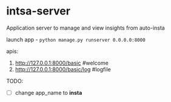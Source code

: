 # intsa-server
Application server to manage and view insights from auto-insta

launch app - `python manage.py runserver 0.0.0.0:8000`

apis:

1. http://127.0.0.1:8000/basic #welcome
2. http://127.0.0.1:8000/basic/log #logfile


TODO:

- [ ] change app_name to **insta**